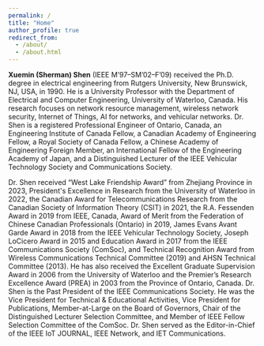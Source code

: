 ```yaml
---
permalink: /
title: "Home"
author_profile: true
redirect_from: 
  - /about/
  - /about.html
---
```


**Xuemin (Sherman) Shen** (IEEE M’97–SM’02–F’09) received the Ph.D. degree in electrical engineering from Rutgers University, New Brunswick, NJ, USA, in 1990. He is a University Professor with the Department of Electrical and Computer Engineering, University of Waterloo, Canada. His research focuses on network resource management, wireless network security, Internet of Things, AI for networks, and vehicular networks. Dr. Shen is a registered Professional Engineer of Ontario, Canada, an Engineering Institute of Canada Fellow, a Canadian Academy of Engineering Fellow, a Royal Society of Canada Fellow, a Chinese Academy of Engineering Foreign Member, an International Fellow of the Engineering Academy of Japan, and a Distinguished Lecturer of the IEEE Vehicular Technology Society and Communications Society.

Dr. Shen received “West Lake Friendship Award” from Zhejiang Province in 2023, President's Excellence in Research from the University of Waterloo in 2022, the Canadian Award for Telecommunications Research from the Canadian Society of Information Theory (CSIT) in 2021, the R.A. Fessenden Award in 2019 from IEEE, Canada, Award of Merit from the Federation of Chinese Canadian Professionals (Ontario) in 2019, James Evans Avant Garde Award in 2018 from the IEEE Vehicular Technology Society, Joseph LoCicero Award in 2015 and Education Award in 2017 from the IEEE Communications Society (ComSoc), and Technical Recognition Award from Wireless Communications Technical Committee (2019) and AHSN Technical Committee (2013). He has also received the Excellent Graduate Supervision Award in 2006 from the University of Waterloo and the Premier’s Research Excellence Award (PREA) in 2003 from the Province of Ontario, Canada. Dr. Shen is the Past President of the IEEE Communications Society. He was the Vice President for Technical & Educational Activities, Vice President for Publications, Member-at-Large on the Board of Governors, Chair of the Distinguished Lecturer Selection Committee, and Member of IEEE Fellow Selection Committee of the ComSoc. Dr. Shen served as the Editor-in-Chief of the IEEE IoT JOURNAL, IEEE Network, and IET Communications.
